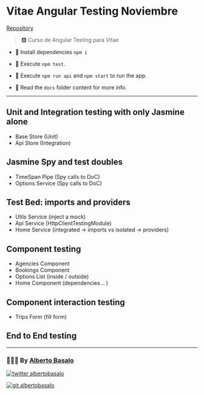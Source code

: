 # Vitae Angular Testing Noviembre

[Repository](https://github.com/classroomLabs/vitae-angular_testing-noviembre)

> 🅰️ Curso de Angular Testing para Vitae

- 🚚 Install dependencies `npm i`

- 🧪 Execute `npm test`.

- 🚀 Execute `npm run api` and `npm start` to run the app.

- 📕 Read the `docs` folder content for more info.

---

## Unit and Integration testing with only Jasmine alone

- Base Store (Unit)
- Api Store (Integration)

## Jasmine Spy and test doubles

- TimeSpan Pipe (Spy calls to DoC)
- Options Service (Spy calls to DoC)

## Test Bed: imports and providers

- Utils Service (inject a mock)
- Api Service (HttpClientTestingModule)
- Home Service (integrated -> imports vs isolated -> providers)

## Component testing

- Agencies Component
- Bookings Component
- Options List (inside / outside)
- Home Component (dependencies... )

## Component interaction testing

- Trips Form (fill form)

## End to End testing

---

<footer>
  <h3>🧑🏼‍💻 By <a href="https://albertobasalo.dev" target="blank">Alberto Basalo</a> </h3>
  <p>
    <a href="https://twitter.com/albertobasalo" target="blank">
      <img src="https://img.shields.io/twitter/follow/albertobasalo?logo=twitter&style=for-the-badge" alt="twitter albertobasalo" />
    </a>
  </p>
  <p>
    <a href="https://github.com/albertobasalo" target="blank">
      <img 
        src="https://img.shields.io/github/followers/albertobasalo?logo=github&label=profile albertobasalo&style=for-the-badge" alt="git albertobasalo" />
    </a>
  </p>
</footer>
